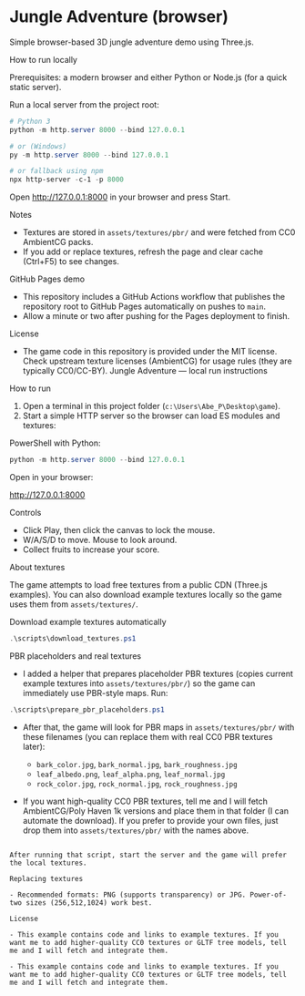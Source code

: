 # Jungle Adventure (browser)

Simple browser-based 3D jungle adventure demo using Three.js.

How to run locally

Prerequisites: a modern browser and either Python or Node.js (for a quick static server).

Run a local server from the project root:

```powershell
# Python 3
python -m http.server 8000 --bind 127.0.0.1

# or (Windows)
py -m http.server 8000 --bind 127.0.0.1

# or fallback using npm
npx http-server -c-1 -p 8000
```

Open http://127.0.0.1:8000 in your browser and press Start.

Notes
- Textures are stored in `assets/textures/pbr/` and were fetched from CC0 AmbientCG packs.
- If you add or replace textures, refresh the page and clear cache (Ctrl+F5) to see changes.

GitHub Pages demo
- This repository includes a GitHub Actions workflow that publishes the repository root to GitHub Pages automatically on pushes to `main`.
- Allow a minute or two after pushing for the Pages deployment to finish.

License
- The game code in this repository is provided under the MIT license. Check upstream texture licenses (AmbientCG) for usage rules (they are typically CC0/CC-BY).
Jungle Adventure — local run instructions

How to run

1. Open a terminal in this project folder (`c:\Users\Abe_P\Desktop\game`).
2. Start a simple HTTP server so the browser can load ES modules and textures:

PowerShell with Python:

```powershell
python -m http.server 8000 --bind 127.0.0.1
```

Open in your browser:

http://127.0.0.1:8000

Controls

- Click Play, then click the canvas to lock the mouse.
- W/A/S/D to move. Mouse to look around.
- Collect fruits to increase your score.

About textures

The game attempts to load free textures from a public CDN (Three.js examples). You can also download example textures locally so the game uses them from `assets/textures/`.

Download example textures automatically

```powershell
.\scripts\download_textures.ps1
```

PBR placeholders and real textures

- I added a helper that prepares placeholder PBR textures (copies current example textures into `assets/textures/pbr/`) so the game can immediately use PBR-style maps. Run:

```powershell
.\scripts\prepare_pbr_placeholders.ps1
```

- After that, the game will look for PBR maps in `assets/textures/pbr/` with these filenames (you can replace them with real CC0 PBR textures later):

  - `bark_color.jpg`, `bark_normal.jpg`, `bark_roughness.jpg`
  - `leaf_albedo.png`, `leaf_alpha.png`, `leaf_normal.jpg`
  - `rock_color.jpg`, `rock_normal.jpg`, `rock_roughness.jpg`

- If you want high-quality CC0 PBR textures, tell me and I will fetch AmbientCG/Poly Haven 1k versions and place them in that folder (I can automate the download). If you prefer to provide your own files, just drop them into `assets/textures/pbr/` with the names above.

```

After running that script, start the server and the game will prefer the local textures.

Replacing textures

- Recommended formats: PNG (supports transparency) or JPG. Power-of-two sizes (256,512,1024) work best.

License

- This example contains code and links to example textures. If you want me to add higher-quality CC0 textures or GLTF tree models, tell me and I will fetch and integrate them.

- This example contains code and links to example textures. If you want me to add higher-quality CC0 textures or GLTF tree models, tell me and I will fetch and integrate them.
```
